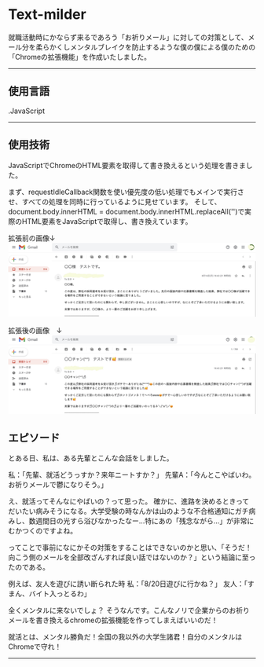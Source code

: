 # Text-milder

就職活動時にかならず来るであろう「お祈りメール」に対しての対策として、メール分を柔らかくしメンタルブレイクを防止するような僕の僕による僕のための「Chromeの拡張機能」を作成いたしました。

-----------------------------------------------------------------------------------------------------------------------


使用言語
-----------------------------------------------------------------------------------------------------------------------

.JavaScript

------------------------------------------------------------------------------------------------------------------------

使用技術
------------------------------------------------------------------------------------------------------------------------
JavaScriptでChromeのHTML要素を取得して書き換えるという処理を書きました。

まず、requestIdleCallback関数を使い優先度の低い処理でもメインで実行させ、すべての処理を同時に行っているように見せています。
そして、document.body.innerHTML = document.body.innerHTML.replaceAll('')で実際のHTML要素をJavaScriptで取得し、書き換えています。

拡張前の画像↓
![拡張前の画像](./manifest/images/before.jpg)

拡張後の画像　↓
![拡張後の画像](./manifest/images/after.jpg)




エピソード
--------------------------------------------------------------------------------------------------------------------------


とある日、私は、ある先輩とこんな会話をしました。

私：「先輩、就活どうっすか？来年ニートすか？」
先輩A：「今んとこやばいわ。お祈りメールで鬱になりそう。」


え、就活ってそんなにやばいの？って思った。
確かに、進路を決めるときってだいたい病みそうになる。大学受験の時なんかは山のような不合格通知にガチ病みし、数週間日の光すら浴びなかったなー…特にあの「残念ながら…」が非常にむかつくのですよね。

ってことで事前になにかその対策をすることはできないのかと思い、「そうだ！向こう側のメールを全部改ざんすれば良い話ではないのか？」という結論に至ったのである。

例えば、友人を遊びに誘い断られた時
私：「8/20日遊びに行かね？」
友人：「すまん、バイト入っとるわ」

全くメンタルに来ないでしょ？
そうなんです。こんなノリで企業からのお祈りメールを書き換えるchromeの拡張機能を作ってしまえばいいのだ！

就活とは、メンタル勝負だ！全国の我以外の大学生諸君！自分のメンタルはChromeで守れ！


-----------------------------------------------------------------------------------------------------------------------











